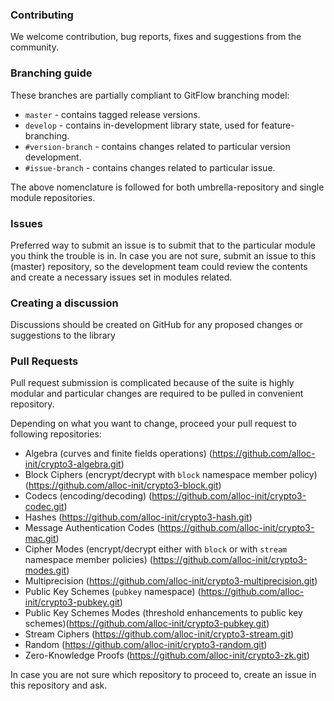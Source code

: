 ### Contributing


We welcome contribution, bug reports, fixes and suggestions from the community.

### Branching guide

These branches are partially compliant to GitFlow branching model:
* `master` - contains tagged release versions.
* `develop` - contains in-development library state, used for feature-branching.
* `#version-branch` - contains changes related to particular version development.
* `#issue-branch` - contains changes related to particular issue.

The above nomenclature is followed for both umbrella-repository and single module repositories.

### Issues

Preferred way to submit an issue is to submit that to the particular module you
think the trouble is in. In case you are not sure, submit an issue to this (master)
repository, so the development team could review the contents and create a necessary
issues set in modules related.

### Creating a discussion
Discussions should be created on GitHub for any proposed changes or suggestions to the library 


### Pull Requests

Pull request submission is complicated because of the suite is highly modular and particular changes are required to be pulled in convenient repository.

Depending on what you want to change, proceed your pull request to following repositories:

* Algebra (curves and finite fields operations) (https://github.com/alloc-init/crypto3-algebra.git)
* Block Ciphers (encrypt/decrypt with ```block``` namespace member policy) (https://github.com/alloc-init/crypto3-block.git)
* Codecs (encoding/decoding) (https://github.com/alloc-init/crypto3-codec.git)
* Hashes (https://github.com/alloc-init/crypto3-hash.git)
* Message Authentication Codes (https://github.com/alloc-init/crypto3-mac.git)
* Cipher Modes (encrypt/decrypt either with ```block``` or with ```stream``` namespace member policies) (https://github.com/alloc-init/crypto3-modes.git)
* Multiprecision (https://github.com/alloc-init/crypto3-multiprecision.git)
* Public Key Schemes (`pubkey` namespace) (https://github.com/alloc-init/crypto3-pubkey.git)
* Public Key Schemes Modes (threshold enhancements to public key schemes)(https://github.com/alloc-init/crypto3-pubkey.git)
* Stream Ciphers (https://github.com/alloc-init/crypto3-stream.git)
* Random (https://github.com/alloc-init/crypto3-random.git)
* Zero-Knowledge Proofs (https://github.com/alloc-init/crypto3-zk.git)

In case you are not sure which repository to proceed to, create an issue in this repository and ask.
